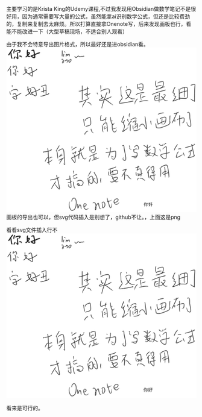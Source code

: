 主要学习的是Krista King的Udemy课程,不过我发现用Obsidian做数学笔记不是很好用，因为通常需要写大量的公式，虽然能拿ai识别数学公式，但还是比较费劲的，复制来复制去太麻烦。所以打算直接拿Onenote写，后来发现画板也行，看能不能改进一下（大型草稿现场，不适合别人观看）

由于我不会特意导出图片格式，所以最好还是进obsidian看。
![](assets/Pasted%20image%2020250716001557.png)
画板的导出也可以，但svg代码插入是别想了，github不让。，上面这是png

看看svg文件插入行不
![](assets/测试画板.svg)

看来是可行的。